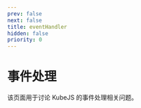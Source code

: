 ```yaml
---
prev: false
next: false
title: eventHandler
hidden: false
priority: 0
---
```


# 事件处理

该页面用于讨论 KubeJS 的事件处理相关问题。 
